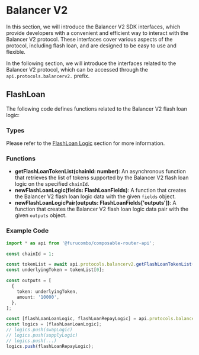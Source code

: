 # Balancer V2

In this section, we will introduce the Balancer V2 SDK interfaces, which provide developers with a convenient and efficient way to interact with the Balancer V2 protocol. These interfaces cover various aspects of the protocol, including flash loan, and are designed to be easy to use and flexible.

In the following section, we will introduce the interfaces related to the Balancer V2 protocol, which can be accessed through the `api.protocols.balancerv2.` prefix.

## FlashLoan

The following code defines functions related to the Balancer V2 flash loan logic:

### Types

Please refer to the [FlashLoan Logic](flashloan-logic.md) section for more information.

### Functions

* **getFlashLoanTokenList(chainId: number)**: An asynchronous function that retrieves the list of tokens supported by the Balancer V2 flash loan logic on the specified `chainId`.
* **newFlashLoanLogic(fields: FlashLoanFields)**: A function that creates the Balancer V2 flash loan logic data with the given `fields` object.
* **newFlashLoanLogicPair(outputs: FlashLoanFields\['outputs'])**: A function that creates the Balancer V2 flash loan logic data pair with the given `outputs` object.

### Example Code

```typescript
import * as api from '@furucombo/composable-router-api';

const chainId = 1;

const tokenList = await api.protocols.balancerv2.getFlashLoanTokenList(chainId);
const underlyingToken = tokenList[0];

const outputs = [
  {
    token: underlyingToken,
    amount: '10000',
  },
];

const [flashLoanLoanLogic, flashLoanRepayLogic] = api.protocols.balancerv2.newFlashLoanLogicPair(outputs);
const logics = [flashLoanLoanLogic];
// logics.push(swapLogic)
// logics.push(supplyLogic)
// logics.push(...)
logics.push(flashLoanRepayLogic);
```
